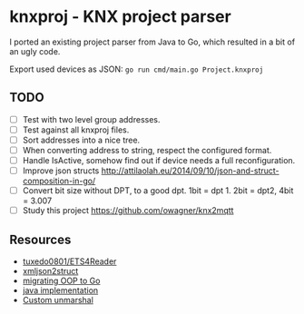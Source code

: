 # knxproj - KNX project parser

I ported an existing project parser from Java to Go, which resulted in a bit of an ugly code.

Export used devices as JSON: `go run cmd/main.go Project.knxproj`

## TODO
- [ ] Test with two level group addresses.
- [ ] Test against all knxproj files.
- [ ] Sort addresses into a nice tree.
- [ ] When converting address to string, respect the configured format.
- [ ] Handle IsActive, somehow find out if device needs a full reconfiguration.
- [ ] Improve json structs http://attilaolah.eu/2014/09/10/json-and-struct-composition-in-go/
- [ ] Convert bit size without DPT, to a good dpt. 1bit = dpt 1. 2bit = dpt2, 4bit = 3.007
- [ ] Study this project https://github.com/owagner/knx2mqtt

## Resources
* [tuxedo0801/ETS4Reader](https://github.com/tuxedo0801/ETS4Reader)
* [xmljson2struct](https://github.com/wicast/xj2s)
* [migrating OOP to Go](https://github.com/luciotato/golang-notes/blob/master/OOP.md)
* [java implementation](https://github.com/IOT-DSA/dslink-java-knx/tree/master/src/main/java/org/dsa/iot/knx)
* [Custom unmarshal](http://stackoverflow.com/a/30857066/279890)
